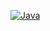 <a href="#" target="_blank"><img alt="Java" src ="https://img.shields.io/badge/Java-#000000.svg?&style=for-the-badge&logo=Java&logoColor=#000000"/></a>
